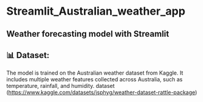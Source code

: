 # Streamlit_Australian_weather_app
## Weather forecasting model with Streamlit

## 📊 Dataset:
The model is trained on the Australian weather dataset from Kaggle. It includes multiple weather features collected across Australia, such as temperature, rainfall, and humidity.
dataset (https://www.kaggle.com/datasets/jsphyg/weather-dataset-rattle-package)
